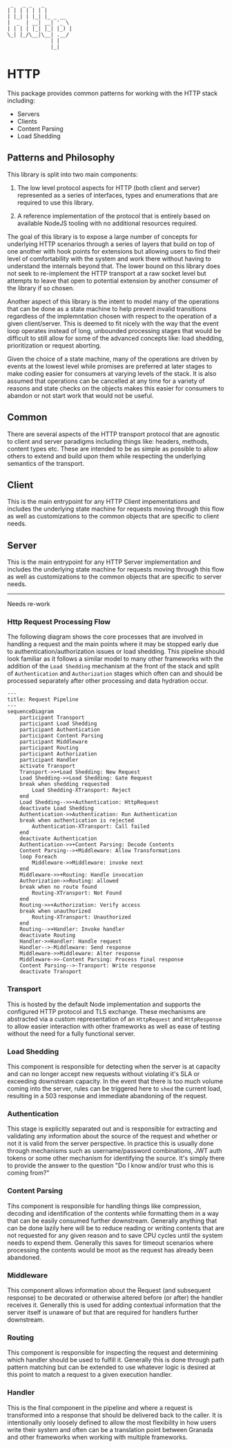 ```
 _   _ _   _
| | | | | | |
| |_| | |_| |_ _ __
|  _  | __| __| '_ \
| | | | |_| |_| |_) |
\_| |_/\__|\__| .__/
              | |
              |_|
```

# HTTP

This package provides common patterns for working with the HTTP stack including:

- Servers
- Clients
- Content Parsing
- Load Shedding

## Patterns and Philosophy

This library is split into two main components:

1. The low level protocol aspects for HTTP (both client and server) represented
   as a series of interfaces, types and enumerations that are required to use
   this library.

2. A reference implementation of the protocol that is entirely based on
   available NodeJS tooling with no additional resources required.

The goal of this library is to expose a large number of concepts for underlying
HTTP scenarios through a series of layers that build on top of one another with
hook points for extensions but allowing users to find their level of
comfortability with the system and work there without having to understand the
internals beyond that. The lower bound on this library does not seek to
re-implement the HTTP transport at a raw socket level but attempts to leave that
open to potential extension by another consumer of the library if so chosen.

Another aspect of this library is the intent to model many of the operations
that can be done as a state machine to help prevent invalid transitions
regardless of the implemntation chosen with respect to the operation of a given
client/server. This is deemed to fit nicely with the way that the event loop
operates instead of long, unbounded processing stages that would be difficult to
still allow for some of the advanced concepts like: load shedding,
prioritization or request aborting.

Given the choice of a state machine, many of the operations are driven by events
at the lowest level while promises are preferred at later stages to make coding
easier for consumers at varying levels of the stack. It is also assumed that
operations can be cancelled at any time for a variety of reasons and state
checks on the objects makes this easier for consumers to abandon or not start
work that would not be useful.

## Common

There are several aspects of the HTTP transport protocol that are agnostic to
client and server paradigms including things like: headers, methods, content
types etc. These are intended to be as simple as possible to allow others to
extend and build upon them while respecting the underlying semantics of the
transport.

## Client

This is the main entrypoint for any HTTP Client impementations and includes the
underlying state machine for requests moving through this flow as well as
customizations to the common objects that are specific to client needs.

## Server

This is the main entrypoint for any HTTP Server implementation and includes the
underlying state machine for requests moving through this flow as well as
customizations to the common objects that are specific to server needs.

---

Needs re-work

### Http Request Processing Flow

The following diagram shows the core processes that are involved in handling a request and the main points where it may be stopped early due to authentication/authorization issues or load shedding. This pipeline should look familiar as it follows a similar model to many other frameworks with the addition of the `Load Shedding` mechanism at the front of the stack and split of `Authentication` and `Authorization` stages which often can and should be processed separately after other processing and data hydration occur.

```mermaid
---
title: Request Pipeline
---
sequenceDiagram
    participant Transport
    participant Load Shedding
    participant Authentication
    participant Content Parsing
    participant Middleware
    participant Routing
    participant Authorization
    participant Handler
    activate Transport
    Transport->>+Load Shedding: New Request
    Load Shedding->>Load Shedding: Gate Request
    break when shedding requested
        Load Shedding-XTransport: Reject
    end
    Load Shedding-->>+Authentication: HttpRequest
    deactivate Load Shedding
    Authentication->>Authentication: Run Authentication
    break when authentication is rejected
        Authentication-XTransport: Call failed
    end
    deactivate Authentication
    Authentication->>+Content Parsing: Decode Contents
    Content Parsing-->+Middleware: Allow Transformations
    loop Foreach
        Middleware->>Middleware: invoke next
    end
    Middleware->>+Routing: Handle invocation
    Authorization->>Routing: allowed
    break when no route found
        Routing-XTransport: Not Found
    end
    Routing->>+Authorization: Verify access
    break when unauthorized
        Routing-XTransport: Unauthorized
    end
    Routing-->+Handler: Invoke handler
    deactivate Routing
    Handler->>Handler: Handle request
    Handler-->-Middleware: Send response
    Middleware->>Middleware: Alter response
    Middleware->>-Content Parsing: Process final response
    Content Parsing-->-Transport: Write response
    deactivate Transport
```

### Transport

This is hosted by the default Node implementation and supports the configured HTTP protocol and TLS exchange. These mechanisms are abstracted via a custom representation of an `HttpRequest` and `HttpResponse` to allow easier interaction with other frameworks as well as ease of testing without the need for a fully functional server.

### Load Shedding

This component is responsible for detecting when the server is at capacity and can no longer accept new requests without violating it's SLA or exceeding downstream capacity. In the event that there is too much volume coming into the server, rules can be triggered here to `shed` the current load, resulting in a 503 response and immediate abandoning of the request.

### Authentication

This stage is explicitly separated out and is responsible for extracting and validating any information about the source of the request and whether or not it is valid from the server perspective. In practice this is usually done through mechanisms such as username/password combinations, JWT auth tokens or some other mechanism for identifying the source. It's simply there to provide the answer to the question "Do I know and/or trust who this is coming from?"

### Content Parsing

Tihs component is responsible for handling things like compression, decoding and identification of the contents whlie formatting them in a way that can be easily consumed further downstream. Generally anything that can be done lazily here will be to reduce reading or writing contents that are not requested for any given reason and to save CPU cycles until the system needs to expend them. Generally this saves for timeout scenarios where processing the contents would be moot as the request has already been abandoned.

### Middleware

This component allows information about the Request (and subsequent response) to be decorated or otherwise altered before (or after) the handler receives it. Generally this is used for adding contextual information that the server itself is unaware of but that are required for handlers further downstream.

### Routing

This component is responsible for inspecting the request and determining which handler should be used to fulfill it. Generally this is done through path pattern matching but can be extended to use whatever logic is desired at this point to match a request to a given execution handler.

### Handler

This is the final component in the pipeline and where a request is transformed into a response that should be delivered back to the caller. It is intentionally only loosely defined to allow the most flexibility in how users write their system and often can be a translation point between Granada and other frameworks when working with multiple frameworks.
